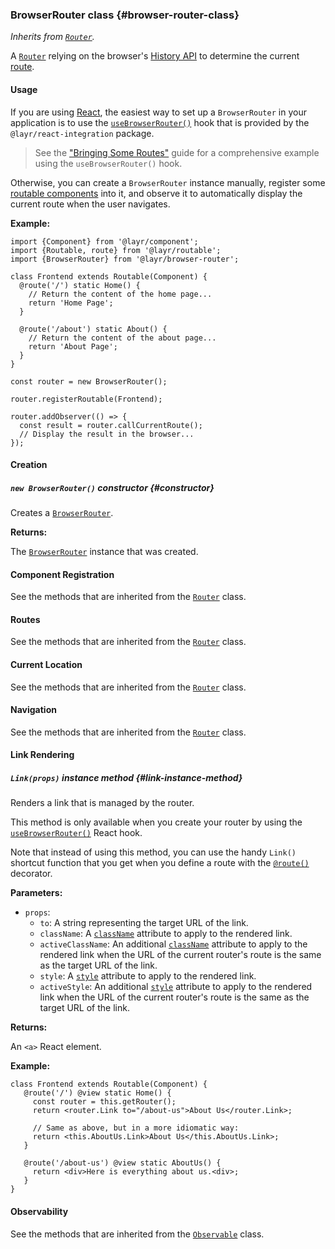### BrowserRouter <badge type="primary">class</badge> {#browser-router-class}

*Inherits from [`Router`](https://layrjs.com/docs/v1/reference/router).*

A [`Router`](https://layrjs.com/docs/v1/reference/router) relying on the browser's [History API](https://developer.mozilla.org/en-US/docs/Web/API/History) to determine the current [route](https://layrjs.com/docs/v1/reference/route).

#### Usage

If you are using [React](https://reactjs.org/), the easiest way to set up a `BrowserRouter` in your application is to use the [`useBrowserRouter()`](https://layrjs.com/docs/v1/reference/react-integration#use-browser-router-react-hook) hook that is provided by the `@layr/react-integration` package.

> See the ["Bringing Some Routes"](https://layrjs.com/docs/v1/introduction/routing) guide for a comprehensive example using the `useBrowserRouter()` hook.

Otherwise, you can create a `BrowserRouter` instance manually, register some [routable components](https://layrjs.com/docs/v1/reference/routable#routable-component-class) into it, and observe it to automatically display the current route when the user navigates.

**Example:**

```
import {Component} from '@layr/component';
import {Routable, route} from '@layr/routable';
import {BrowserRouter} from '@layr/browser-router';

class Frontend extends Routable(Component) {
  @route('/') static Home() {
    // Return the content of the home page...
    return 'Home Page';
  }

  @route('/about') static About() {
    // Return the content of the about page...
    return 'About Page';
  }
}

const router = new BrowserRouter();

router.registerRoutable(Frontend);

router.addObserver(() => {
  const result = router.callCurrentRoute();
  // Display the result in the browser...
});
```

#### Creation

##### `new BrowserRouter()` <badge type="secondary">constructor</badge> {#constructor}

Creates a [`BrowserRouter`](https://layrjs.com/docs/v1/reference/browser-router).

**Returns:**

The [`BrowserRouter`](https://layrjs.com/docs/v1/reference/browser-router) instance that was created.

#### Component Registration

See the methods that are inherited from the [`Router`](https://layrjs.com/docs/v1/reference/router#component-registration) class.

#### Routes

See the methods that are inherited from the [`Router`](https://layrjs.com/docs/v1/reference/router#routes) class.

#### Current Location

See the methods that are inherited from the [`Router`](https://layrjs.com/docs/v1/reference/router#current-location) class.

#### Navigation

See the methods that are inherited from the [`Router`](https://layrjs.com/docs/v1/reference/router#navigation) class.

#### Link Rendering

##### `Link(props)` <badge type="secondary-outline">instance method</badge> {#link-instance-method}

Renders a link that is managed by the router.

This method is only available when you create your router by using the [`useBrowserRouter()`](https://layrjs.com/docs/v1/reference/react-integration#use-browser-router-react-hook) React hook.

Note that instead of using this method, you can use the handy `Link()` shortcut function that you get when you define a route with the [`@route()`](https://layrjs.com/docs/v1/reference/routable#route-decorator) decorator.

**Parameters:**

* `props`:
  * `to`: A string representing the target URL of the link.
  * `className`: A [`className`](https://reactjs.org/docs/dom-elements.html#classname) attribute to apply to the rendered link.
  * `activeClassName`: An additional [`className`](https://reactjs.org/docs/dom-elements.html#classname) attribute to apply to the rendered link when the URL of the current router's route is the same as the target URL of the link.
  * `style`: A [`style`](https://reactjs.org/docs/dom-elements.html#style) attribute to apply to the rendered link.
  * `activeStyle`: An additional [`style`](https://reactjs.org/docs/dom-elements.html#style) attribute to apply to the rendered link when the URL of the current router's route is the same as the target URL of the link.

**Returns:**

An `<a>` React element.

**Example:**

```
class Frontend extends Routable(Component) {
   @route('/') @view static Home() {
     const router = this.getRouter();
     return <router.Link to="/about-us">About Us</router.Link>;

     // Same as above, but in a more idiomatic way:
     return <this.AboutUs.Link>About Us</this.AboutUs.Link>;
   }

   @route('/about-us') @view static AboutUs() {
     return <div>Here is everything about us.<div>;
   }
}
```

#### Observability

See the methods that are inherited from the [`Observable`](https://layrjs.com/docs/v1/reference/observable#observable-class) class.
